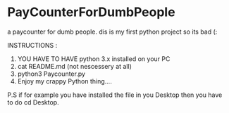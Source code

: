 # PayCounterForDumbPeople
a paycounter for dumb people. dis is my first python project so its bad (:







INSTRUCTIONS :
1. YOU HAVE TO HAVE python 3.x installed on your PC
2. cat README.md (not nescessery at all)
3. python3 Paycounter.py
4. Enjoy my crappy Python thing....

P.S
if for example you have installed the file in you Desktop then you have to do cd Desktop. 
